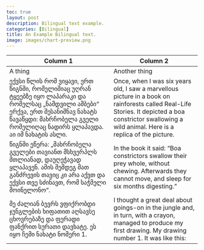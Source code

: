```yaml
---
toc: true
layout: post
description: Bilingual text example.
categories: [Bilingual]
title: An Example Bilingual text.
image: images/chart-preview.png
---
```



| Column 1 | Column 2 |
|-|-|
| A thing | Another thing |
| ექვსი წლის რომ ვიყავი, ერთ წიგნში, რომელიშიაც უღრან ტყეებზე იყო ლაპარაკი და რომელსაც „ნამდვილი ამბები“ ერქვა, ერთ შესანიშნავ ნახატს წავაწყდი: მახრჩობელა გველი რომელიღაც ნადირს ყლაპავდა. აი იმ ნახატის ასლი. | Once, when I was six years old, I saw a marvellous picture in a book on rainforests called Real-Life Stories. It depicted a boa constrictor swallowing a wild animal. Here is a replica of the picture. |
| წიგნში ეწერა: „მახრჩობელა გველები თავიანთ მსხვერპლს მთლიანად, დაუღეჭავად ყლაპავენ. ამის შემდეგ მათ განძრევის თავიც კი არა აქვთ და ექვსი თვე სძინავთ, რომ საჭმელი მოინელონო“. | In the book it said: “Boa constrictors swallow their prey whole, without chewing. Afterwards they cannot move, and sleep for six months digesting.” |
| მე ძალიან ბევრს ვფიქრობდი ჯუნგლების ხიფათით აღსავსე ცხოვრებაზე და ფერადი ფანქრით სურათი დავხატე. ეს იყო ჩემი ნახატი ნომერი 1. | I thought a great deal about goings-on in the jungle and, in turn, with a crayon, managed to produce my first drawing. My drawing number 1. It was like this: |








